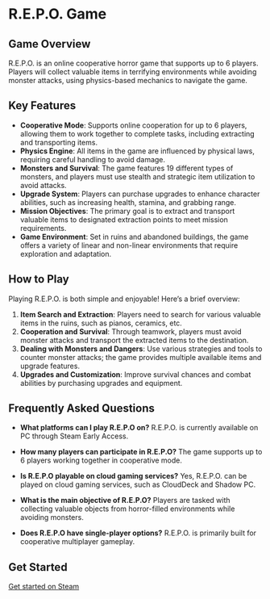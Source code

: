 # R.E.P.O. Game

## Game Overview
R.E.P.O. is an online cooperative horror game that supports up to 6 players. Players will collect valuable items in terrifying environments while avoiding monster attacks, using physics-based mechanics to navigate the game.

## Key Features
- **Cooperative Mode**: Supports online cooperation for up to 6 players, allowing them to work together to complete tasks, including extracting and transporting items.
- **Physics Engine**: All items in the game are influenced by physical laws, requiring careful handling to avoid damage.
- **Monsters and Survival**: The game features 19 different types of monsters, and players must use stealth and strategic item utilization to avoid attacks.
- **Upgrade System**: Players can purchase upgrades to enhance character abilities, such as increasing health, stamina, and grabbing range.
- **Mission Objectives**: The primary goal is to extract and transport valuable items to designated extraction points to meet mission requirements.
- **Game Environment**: Set in ruins and abandoned buildings, the game offers a variety of linear and non-linear environments that require exploration and adaptation.

## How to Play
Playing R.E.P.O. is both simple and enjoyable! Here’s a brief overview:
1. **Item Search and Extraction**: Players need to search for various valuable items in the ruins, such as pianos, ceramics, etc.
2. **Cooperation and Survival**: Through teamwork, players must avoid monster attacks and transport the extracted items to the destination.
3. **Dealing with Monsters and Dangers**: Use various strategies and tools to counter monster attacks; the game provides multiple available items and upgrade features.
4. **Upgrades and Customization**: Improve survival chances and combat abilities by purchasing upgrades and equipment.

## Frequently Asked Questions
- **What platforms can I play R.E.P.O on?**
  R.E.P.O. is currently available on PC through Steam Early Access.

- **How many players can participate in R.E.P.O?**
  The game supports up to 6 players working together in cooperative mode.

- **Is R.E.P.O playable on cloud gaming services?**
  Yes, R.E.P.O. can be played on cloud gaming services, such as CloudDeck and Shadow PC.

- **What is the main objective of R.E.P.O?**
  Players are tasked with collecting valuable objects from horror-filled environments while avoiding monsters.

- **Does R.E.P.O have single-player options?**
  R.E.P.O. is primarily built for cooperative multiplayer gameplay.

## Get Started
[Get started on Steam](https://store.steampowered.com/app/3241660/REPO/)
